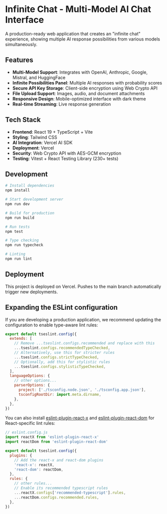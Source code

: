 # Infinite Chat - Multi-Model AI Chat Interface

A production-ready web application that creates an "infinite chat" experience, showing multiple AI response possibilities from various models simultaneously.

## Features

- **Multi-Model Support**: Integrates with OpenAI, Anthropic, Google, Mistral, and HuggingFace
- **Infinite Possibilities Panel**: Multiple AI responses with probability scores
- **Secure API Key Storage**: Client-side encryption using Web Crypto API
- **File Upload Support**: Images, audio, and document attachments
- **Responsive Design**: Mobile-optimized interface with dark theme
- **Real-time Streaming**: Live response generation

## Tech Stack

- **Frontend**: React 19 + TypeScript + Vite
- **Styling**: Tailwind CSS
- **AI Integration**: Vercel AI SDK
- **Deployment**: Vercel
- **Security**: Web Crypto API with AES-GCM encryption
- **Testing**: Vitest + React Testing Library (230+ tests)

## Development

```bash
# Install dependencies
npm install

# Start development server
npm run dev

# Build for production
npm run build

# Run tests
npm test

# Type checking
npm run typecheck

# Linting
npm run lint
```

## Deployment

This project is deployed on Vercel. Pushes to the main branch automatically trigger new deployments.

## Expanding the ESLint configuration

If you are developing a production application, we recommend updating the configuration to enable type-aware lint rules:

```js
export default tseslint.config({
  extends: [
    // Remove ...tseslint.configs.recommended and replace with this
    ...tseslint.configs.recommendedTypeChecked,
    // Alternatively, use this for stricter rules
    ...tseslint.configs.strictTypeChecked,
    // Optionally, add this for stylistic rules
    ...tseslint.configs.stylisticTypeChecked,
  ],
  languageOptions: {
    // other options...
    parserOptions: {
      project: ['./tsconfig.node.json', './tsconfig.app.json'],
      tsconfigRootDir: import.meta.dirname,
    },
  },
})
```

You can also install [eslint-plugin-react-x](https://github.com/Rel1cx/eslint-react/tree/main/packages/plugins/eslint-plugin-react-x) and [eslint-plugin-react-dom](https://github.com/Rel1cx/eslint-react/tree/main/packages/plugins/eslint-plugin-react-dom) for React-specific lint rules:

```js
// eslint.config.js
import reactX from 'eslint-plugin-react-x'
import reactDom from 'eslint-plugin-react-dom'

export default tseslint.config({
  plugins: {
    // Add the react-x and react-dom plugins
    'react-x': reactX,
    'react-dom': reactDom,
  },
  rules: {
    // other rules...
    // Enable its recommended typescript rules
    ...reactX.configs['recommended-typescript'].rules,
    ...reactDom.configs.recommended.rules,
  },
})
```
